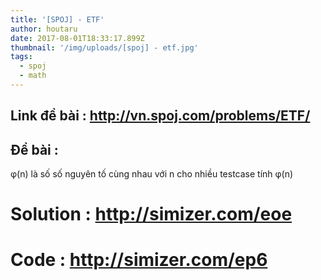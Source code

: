 ```yaml
---
title: '[SPOJ] - ETF'
author: houtaru
date: 2017-08-01T18:33:17.899Z
thumbnail: '/img/uploads/[spoj] - etf.jpg'
tags:
  - spoj
  - math
---
```

## Link đề bài : http://vn.spoj.com/problems/ETF/
## Đề bài :
φ(n) là số số nguyên tố cùng nhau với n
cho nhiều testcase tính φ(n)

# Solution : http://simizer.com/eoe

# Code : http://simizer.com/ep6
